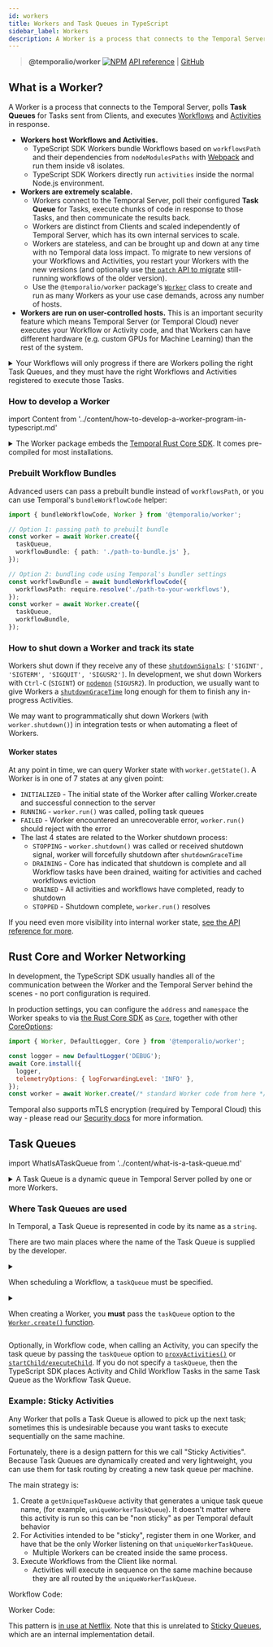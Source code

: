```yaml
---
id: workers
title: Workers and Task Queues in TypeScript
sidebar_label: Workers
description: A Worker is a process that connects to the Temporal Server, polls Task Queues for Commands sent from Clients, and executes Workflows and Activities in response to those Commands.
---
```


> **@temporalio/worker** [![NPM](https://img.shields.io/npm/v/@temporalio/worker)](https://www.npmjs.com/package/@temporalio/worker) [API reference](https://typescript.temporal.io/api/namespaces/worker) | [GitHub](https://github.com/temporalio/sdk-typescript/tree/main/packages/worker)

## What is a Worker?

A Worker is a process that connects to the Temporal Server, polls **Task Queues** for Tasks sent from Clients, and executes [Workflows](/docs/typescript/workflows) and [Activities](/docs/typescript/activities) in response.

- **Workers host Workflows and Activities.**
  - TypeScript SDK Workers bundle Workflows based on `workflowsPath` and their dependencies from `nodeModulesPaths` with [Webpack](https://webpack.js.org/) and run them inside v8 isolates.
  - TypeScript SDK Workers directly run `activities` inside the normal Node.js environment.
- **Workers are extremely scalable.**
  - Workers connect to the Temporal Server, poll their configured **Task Queue** for Tasks, execute chunks of code in response to those Tasks, and then communicate the results back.
  - Workers are distinct from Clients and scaled independently of Temporal Server, which has its own internal services to scale.
  - Workers are stateless, and can be brought up and down at any time with no Temporal data loss impact.
    To migrate to new versions of your Workflows and Activities, you restart your Workers with the new versions (and optionally use [the `patch` API to migrate](/docs/typescript/patching) still-running workflows of the older version).
  - Use the `@temporalio/worker` package's [`Worker`](https://typescript.temporal.io/api/classes/worker.Worker) class to create and run as many Workers as your use case demands, across any number of hosts.
- **Workers are run on user-controlled hosts.** This is an important security feature which means Temporal Server (or Temporal Cloud) never executes your Workflow or Activity code, and that Workers can have different hardware (e.g. custom GPUs for Machine Learning) than the rest of the system.

<details>
<summary>
Your Workflows will only progress if there are Workers polling the right Task Queues, and they must have the right Workflows and Activities registered to execute those Tasks.
</summary>

The TypeScript SDK uses TypeScript, but cannot completely protect you from typos.
If you are experiencing issues, you can check the status of Workers and the Task Queues they poll with [`tctl` or the Temporal Web UI](/docs/devtools/introduction).

![Temporal Web Task Queues view](https://user-images.githubusercontent.com/6764957/126413160-18663430-bb7a-4d3a-874e-80598e1fa07d.png)

</details>

### How to develop a Worker

import Content from '../content/how-to-develop-a-worker-program-in-typescript.md'

<Content />

<details>
<summary>
The Worker package embeds the <a href="https://github.com/temporalio/sdk-core">Temporal Rust Core SDK</a>.
It comes pre-compiled for most installations.
</summary>

We've provided pre-compiled binaries for:

- Mac with an Intel chip: `x86_64-apple-darwin`
- Mac with an Apple chip: `aarch64-apple-darwin`
- Linux with x86_64 architecture: `x86_64-unknown-linux-gnu`
- Windows with x86_64 architecture: `x86_64-pc-windows-gnu` (Windows is not yet supported but it is a [priority for us](https://github.com/temporalio/sdk-typescript/issues/12)).

If you need to compile the Worker yourself, set up the Rust toolchain by following the instructions [here](https://rustup.rs/).

</details>

### Prebuilt Workflow Bundles

Advanced users can pass a prebuilt bundle instead of `workflowsPath`, or you can use Temporal's `bundleWorkflowCode` helper:

```ts
import { bundleWorkflowCode, Worker } from '@temporalio/worker';

// Option 1: passing path to prebuilt bundle
const worker = await Worker.create({
  taskQueue,
  workflowBundle: { path: './path-to-bundle.js' },
});

// Option 2: bundling code using Temporal's bundler settings
const workflowBundle = await bundleWorkflowCode({
  workflowsPath: require.resolve('./path-to-your-workflows'),
});
const worker = await Worker.create({
  taskQueue,
  workflowBundle,
});
```

### How to shut down a Worker and track its state

Workers shut down if they receive any of these [`shutdownSignals`](https://typescript.temporal.io/api/interfaces/worker.workeroptions/#shutdownsignals): `['SIGINT', 'SIGTERM', 'SIGQUIT', 'SIGUSR2']`. In development, we shut down Workers with `Ctrl-C` (`SIGINT`) or [`nodemon`](https://github.com/temporalio/samples-typescript/blob/c37bae3ea235d1b6956fcbe805478aa46af973ce/hello-world/package.json#L10) (`SIGUSR2`). In production, we usually want to give Workers a [`shutdownGraceTime`](https://typescript.temporal.io/api/interfaces/worker.workeroptions/#shutdowngracetime) long enough for them to finish any in-progress Activities.

We may want to programmatically shut down Workers (with `worker.shutdown()`) in integration tests or when automating a fleet of Workers.

#### Worker states

At any point in time, we can query Worker state with `worker.getState()`.
A Worker is in one of 7 states at any given point:

- `INITIALIZED` - The initial state of the Worker after calling Worker.create and successful connection to the server
- `RUNNING` - `worker.run()` was called, polling task queues
- `FAILED` - Worker encountered an unrecoverable error, `worker.run()` should reject with the error
- The last 4 states are related to the Worker shutdown process:
  - `STOPPING` - `worker.shutdown()` was called or received shutdown signal, worker will forcefully shutdown after `shutdownGraceTime`
  - `DRAINING` - Core has indicated that shutdown is complete and all Workflow tasks have been drained, waiting for activities and cached workflows eviction
  - `DRAINED` - All activities and workflows have completed, ready to shutdown
  - `STOPPED` - Shutdown complete, `worker.run()` resolves

If you need even more visibility into internal worker state, [see the API reference for more](https://typescript.temporal.io/api/classes/worker.Worker).

## Rust Core and Worker Networking

In development, the TypeScript SDK usually handles all of the communication between the Worker and the Temporal Server behind the scenes - no port configuration is required.

In production settings, you can configure the `address` and `namespace` the Worker speaks to via [the Rust Core SDK](https://github.com/temporalio/sdk-core) as [`Core`](https://typescript.temporal.io/api/classes/worker.core/#install), together with other [CoreOptions](https://typescript.temporal.io/api/interfaces/worker.CoreOptions):

```js
import { Worker, DefaultLogger, Core } from '@temporalio/worker';

const logger = new DefaultLogger('DEBUG');
await Core.install({
  logger,
  telemetryOptions: { logForwardingLevel: 'INFO' },
});
const worker = await Worker.create(/* standard Worker code from here */);
```

Temporal also supports mTLS encryption (required by Temporal Cloud) this way - please read our [Security docs](/docs/typescript/security#encryption-in-transit-with-mtls) for more information.

## Task Queues

import WhatIsATaskQueue from '../content/what-is-a-task-queue.md'

<details>
<summary>
A Task Queue is a dynamic queue in Temporal Server polled by one or more Workers.
</summary>

<WhatIsATaskQueue />

</details>

### Where Task Queues are used

In Temporal, a Task Queue is represented in code by its name as a `string`.

There are two main places where the name of the Task Queue is supplied by the developer.

<details>
<summary>

When scheduling a Workflow, a `taskQueue` must be specified.

</summary>

```ts
import { Connection, WorkflowClient } from '@temporalio/client';
const connection = new Connection();
const client = new WorkflowClient();
const result = await client.execute(myWorkflow, {
  taskQueue: 'testhttp', // required
  workflowId: 'business-meaningful-id', // also required but not the point
});
```

</details>
<details>
<summary>

When creating a Worker, you **must** pass the `taskQueue` option to the [`Worker.create()` function](https://typescript.temporal.io/api/classes/worker.worker#create).

</summary>

```ts
const worker = await Worker.create({
  activities, // imported elsewhere
  taskQueue: 'my-task-queue',
});
```

</details>

Optionally, in Workflow code, when calling an Activity, you can specify the task queue by passing the `taskQueue` option to [`proxyActivities()`](https://typescript.temporal.io/api/namespaces/workflow/#proxyActivities) or [`startChild/executeChild`](https://typescript.temporal.io/api/namespaces/workflow/#startchild).
If you do not specify a `taskQueue`, then the TypeScript SDK places Activity and Child Workflow Tasks in the same Task Queue as the Workflow Task Queue.

### Example: Sticky Activities

Any Worker that polls a Task Queue is allowed to pick up the next task; sometimes this is undesirable because you want tasks to execute sequentially on the same machine.

Fortunately, there is a design pattern for this we call "Sticky Activities".
Because Task Queues are dynamically created and very lightweight, you can use them for task routing by creating a new task queue per machine.

The main strategy is:

1. Create a `getUniqueTaskQueue` activity that generates a unique task queue name, (for example, `uniqueWorkerTaskQueue`).
   It doesn't matter where this activity is run so this can be "non sticky" as per Temporal default behavior
2. For Activities intended to be "sticky", register them in one Worker, and have that be the only Worker listening on that `uniqueWorkerTaskQueue`.
   - Multiple Workers can be created inside the same process.
3. Execute Workflows from the Client like normal.
   - Activities will execute in sequence on the same machine because they are all routed by the `uniqueWorkerTaskQueue`.

Workflow Code:

<!--SNIPSTART typescript-sticky-queues-workflow-->
<!--SNIPEND-->

Worker Code:

<!--SNIPSTART typescript-sticky-queues-worker-->
<!--SNIPEND-->

This pattern is [in use at Netflix](https://www.youtube.com/watch?v=LliBP7YMGyA&t=24s).
Note that this is unrelated to [Sticky Queues](/docs/concepts/task-queues/#sticky-queues), which are an internal implementation detail.
